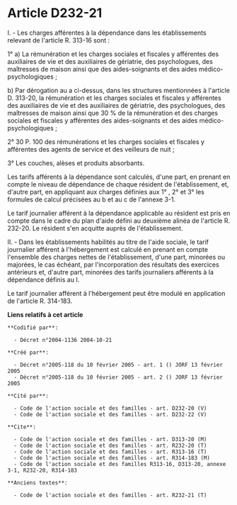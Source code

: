 # Article D232-21

I. - Les charges afférentes à la dépendance dans les établissements relevant de l'article R. 313-16 sont :

1° a) La rémunération et les charges sociales et fiscales y afférentes des auxiliaires de vie et des auxiliaires de
gériatrie, des psychologues, des maîtresses de maison ainsi que des aides-soignants et des aides médico-psychologiques ;

b) Par dérogation au a ci-dessus, dans les structures mentionnées à l'article D. 313-20, la rémunération et les charges
sociales et fiscales y afférentes des auxiliaires de vie et des auxiliaires de gériatrie, des psychologues, des maîtresses de
maison ainsi que 30 % de la rémunération et des charges sociales et fiscales y afférentes des aides-soignants et des aides
médico-psychologiques ;

2° 30 P. 100 des rémunérations et les charges sociales et fiscales y afférentes des agents de service et des veilleurs de
nuit ;

3° Les couches, alèses et produits absorbants.

Les tarifs afférents à la dépendance sont calculés, d'une part, en prenant en compte le niveau de dépendance de chaque
résident de l'établissement, et, d'autre part, en appliquant aux charges définies aux 1° , 2° et 3° les formules de calcul
précisées au b et au c de l'annexe 3-1.

Le tarif journalier afférent à la dépendance applicable au résident est pris en compte dans le cadre du plan d'aide défini au
deuxième alinéa de l'article R. 232-20. Le résident s'en acquitte auprès de l'établissement.

II. - Dans les établissements habilités au titre de l'aide sociale, le tarif journalier afférent à l'hébergement est calculé
en prenant en compte l'ensemble des charges nettes de l'établissement, d'une part, minorées ou majorées, le cas échéant, par
l'incorporation des résultats des exercices antérieurs et, d'autre part, minorées des tarifs journaliers afférents à la
dépendance définis au I.

Le tarif journalier afférent à l'hébergement peut être modulé en application de l'article R. 314-183.

**Liens relatifs à cet article**

	**Codifié par**:

	  - Décret n°2004-1136 2004-10-21

	**Créé par**:

	  - Décret n°2005-118 du 10 février 2005 - art. 1 () JORF 13 février 2005
	  - Décret n°2005-118 du 10 février 2005 - art. 2 () JORF 13 février 2005

	**Cité par**:

	  - Code de l'action sociale et des familles - art. D232-20 (V)
	  - Code de l'action sociale et des familles - art. D232-22 (V)

	**Cite**:

	  - Code de l'action sociale et des familles - art. D313-20 (M)
	  - Code de l'action sociale et des familles - art. R232-20 (T)
	  - Code de l'action sociale et des familles - art. R313-16 (T)
	  - Code de l'action sociale et des familles - art. R314-183 (M)
	  - Code de l'action sociale et des familles R313-16, D313-20, annexe 3-1, R232-20, R314-183

	**Anciens textes**:

	  - Code de l'action sociale et des familles - art. R232-21 (T)
